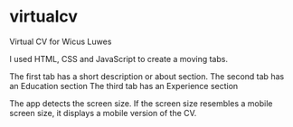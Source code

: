 # virtualcv
Virtual CV for Wicus Luwes

I used HTML, CSS and JavaScript to create a moving tabs.

The first tab has a short description or about section.
The second tab has an Education section
The third tab has an Experience section

The app detects the screen size. If the screen size resembles a mobile screen size, it displays a mobile version of the CV.
